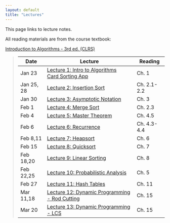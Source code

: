 ```yaml
---
layout: default
title: "Lectures"
---
```


This page links to lecture notes.

All reading materials are from the course textbook:

[Introduction to Algorithms - 3rd ed. (CLRS)](http://mitpress.mit.edu/books/introduction-algorithms)

> Date | Lecture | Reading |
> ---- | ------- | ------- |
> Jan 23    | [Lecture 1: Intro to Algorithms](../lectures/lecture01.html) <br /> [Card Sorting App](../lectures/Sorter.jar) | Ch. 1 |
> Jan 25, 28| [Lecture 2: Insertion Sort](../lectures/lecture02.html) | Ch. 2.1-2.2 |
> Jan 30    | [Lecture 3: Asymptotic Notation](../lectures/lecture03.html) | Ch. 3 |
> Feb 1     | [Lecture 4: Merge Sort](../lectures/lecture04.html) | Ch. 2.3 |
> Feb 4     | [Lecture 5: Master Theorem](../lectures/lecture05.html) | Ch. 4.5 |
> Feb 6     | [Lecture 6: Recurrence](../lectures/lecture06.html) | Ch. 4.3-4.4 |
> Feb 8,11  | [Lecture 7: Heapsort](../lectures/lecture07.html) | Ch. 6 |
> Feb 15     | [Lecture 8: Quicksort](../lectures/lecture08.html) | Ch. 7 |
> Feb 18,20 | [Lecture 9: Linear Sorting](../lectures/lecture09.html) | Ch. 8 |
> Feb 22,25 | [Lecture 10: Probabilistic Analysis](../lectures/lecture10.html) | Ch. 5 |
> Feb 27    | [Lecture 11: Hash Tables](../lectures/lecture11.html) | Ch. 11 |
> Mar 11,18 | [Lecture 12: Dynamic Programming - Rod Cutting](../lectures/lecture12.html) | Ch. 15 |
> Mar 20    | [Lecture 13: Dynamic Programming - LCS](../lectures/lecture13.html) | Ch. 15 |

<!--
> Mar 5,12  | [Lecture 12: Dynamic Programming - Rod Cutting](../lectures/lecture12.html) | Ch. 15 |
> Mar 14    | [Lecture 13: Dynamic Programming - LCS](../lectures/lecture13.html) | Ch. 15 |
> Mar 16    | [Lecture 14: Greedy Algorithms - Activity Selection](../lectures/lecture14.html) | Ch. 16 |
> Mar 19    | [Lecture 15: Graph Theory](../lectures/lecture15.html) | Appendix B.4 |
> Mar 21    | [Lecture 16: Breadth-First Search](../lectures/lecture16.html) | Ch. 22.2 |
> Mar 23    | [Lecture 17: Depth-First Search](../lectures/lecture17.html) <br /> [Activity solution](../handouts/lecture17-dfsact-sol.pdf) | Ch. 22.3 |
> Mar 26    | [Lecture 18: DFS Applications](../lectures/lecture18.html) <br /> [Activity solution](../handouts/lecture18-sccex-sol.pdf) | Ch. 22.4-22.5 |
> Mar 28    | [Lecture 19: Minimum Spanning Trees - Kruskal](../lectures/lecture19.html) | Ch. 23.1 |
> Apr 9     | [Lecture 20: Minimum Spanning Trees - Prim](../lectures/lecture20.html) | Ch. 23.2 |
> Apr 11    | [Lecture 21: Shortest Path - Bellman-Ford](../lectures/lecture21.html) | Ch. 24.1-24.2 |
> Apr 13    | [Lecture 22: Shortest Path - Dijkstra](../lectures/lecture22.html) | Ch. 24.3 |
> Apr 13    | [Lecture 23: Shortest Path - Floyd-Warshall](../lectures/lecture23.html) | Ch. 25 |
> Apr 16    | [Lecture 24: Maximal Flow](../lectures/lecture24.html) | Ch. 26.1 |
> Apr 18    | [Lecture 25: Maximal Flow- Ford-Fulkerson](../lectures/lecture25.html) | Ch. 26.2 |
> Apr 20    | [Lecture 26: NP Completeness](../lectures/lecture26.html) | Ch. 34.1-34.3 |
> Apr 23    | [Lecture 27: NP Complete Problems](../lectures/lecture27.html) | Ch. 34.4 |
> Apr 23    | [Lecture 28: More NP Complete Problems](../lectures/lecture28.html) | Ch. 34.5 |
> Apr 30    | [Lecture 29: Approximation Algorithms](../lectures/lecture29.html) | Ch. 35.1-35.2 |
-->
